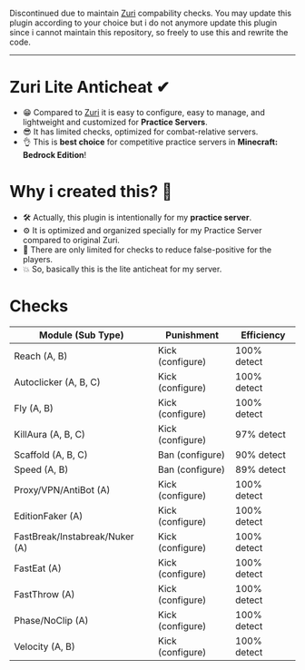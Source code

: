Discontinued due to maintain [Zuri](https://github.com/ReinfyTeam/Zuri) compability checks. You may update this plugin according to your choice but i do not anymore update this plugin since i cannot maintain this repository, so freely to use this and rewrite the code.

<hr>

# Zuri Lite Anticheat  ✔
- 😁 Compared to [Zuri](https://github.com/ReinfyTeam/Zuri) it is easy to configure, easy to manage, and lightweight and customized for **Practice Servers**.
- 😎 It has limited checks, optimized for combat-relative servers.
- 👌 This is **best choice** for competitive practice servers in **Minecraft: Bedrock Edition**!

# Why i created this? 🤔
- 🛠 Actually, this plugin is intentionally for my **practice server**. 
- ⚙ It is optimized and organized specially for my Practice Server compared to original Zuri. 
- 📛 There are only limited for checks to reduce false-positive for the players.
- 💥 So, basically this is the lite anticheat for my server.

# Checks
| Module (Sub Type) | Punishment | Efficiency |
|--------------------|---------------------|-----------------------|
| Reach (A, B) | Kick (configure) | 100% detect |
| Autoclicker (A, B, C) | Kick (configure) | 100% detect |
| Fly (A, B) | Kick  (configure)| 100% detect |
| KillAura (A, B, C) | Kick (configure) | 97% detect |
| Scaffold (A, B, C) | Ban (configure) | 90% detect |
| Speed (A, B) | Ban (configure) | 89% detect |
| Proxy/VPN/AntiBot (A) | Kick (configure) | 100% detect |
| EditionFaker (A) | Kick (configure) | 100% detect |
| FastBreak/Instabreak/Nuker (A) | Kick (configure) | 100% detect |
| FastEat (A) | Kick (configure) | 100% detect |
| FastThrow (A) | Kick (configure) | 100% detect | 
| Phase/NoClip (A) | Kick (configure) | 100% detect |
| Velocity (A, B) | Kick (configure) | 100% detect |
